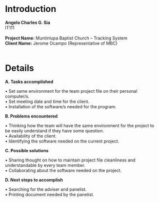 # Introduction #

**Angelo Charles G. Sia**<br>
IT111<br>
<br>
<b>Project Name:</b> Muntinlupa Baptist Church – Tracking System<br>
<b>Client Name:</b> Jerome Ocampo (Representative of MBC)<br>
<br>
<h1>Details</h1>
<b>A.	Tasks accomplished</b>

•	Set same environment for the team project file on their personal computer/s.<br>
•	Set meeting date and time for the client.<br>
•	Installation of the software/s needed for the program.<br>


<b>B.	Problems encountered</b>

•	Thinking how the team will have the same environment for the project to be easily understand if they have some question.<br>
•	Availability of the client.<br>
•	Identifying the software needed on the current project.<br>



<b>C.	Possible solutions</b>

•	Sharing thought on how to maintain project file cleanliness and understandable by every team member.<br>
•	Collaborating about the software needed on the project. <br>


<b>D.	Next steps to accomplish</b>

•	Searching for the adviser and panelist.<br>
•	Printing document needed by the panelist.<br>